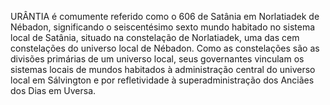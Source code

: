 ﻿URÂNTIA é comumente referido como o 606 de Satânia em Norlatiadek de Nébadon, significando o seiscentésimo sexto mundo habitado no sistema local de Satânia, situado na constelação de Norlatiadek, uma das cem constelações do universo local de Nébadon. Como as constelações são as divisões primárias de um universo local, seus governantes vinculam os sistemas locais de mundos habitados à administração central do universo local em Sálvington e por refletividade à superadministração dos Anciães dos Dias em Uversa.